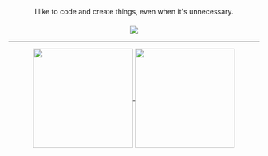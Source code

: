 <div align=center>
    <p style="margin-bottom: 1.50em;">I like to code and create things, even when it's unnecessary.</p>
    <img src="https://external-content.duckduckgo.com/iu/?u=http%3A%2F%2Flh5.ggpht.com%2F_w7hc896RY5I%2FTT6LGZJ1_2I%2FAAAAAAAAA1Y%2FhtwpksU0vOM%2FJustaway-manufacture2.gif&f=1&nofb=1&ipt=9347f5b967afde712a1bedc8cccb3dfbb6ced610a11c25deb474545ff4fa7e3e&ipo=images" />
</div>

---

<div align=center>
    <a href="#">
      <img height=200 align="center" src="https://github-readme-stats.vercel.app/api?username=naksudev&theme=tokyonight&hide_border=true" />
    </a>
    <a href="#">
      <img height=200 align="center" src="https://github-readme-stats.vercel.app/api/top-langs?username=naksudev&layout=compact&langs_count=8&card_width=320&theme=tokyonight&hide_border=true" />
    </a>
</div>

